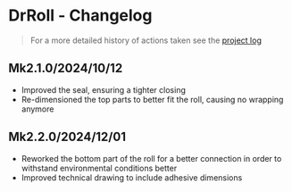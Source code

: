 # DrRoll - Changelog

> For a more detailed history of actions taken see the [project log](./documentation/project_log.md)

## Mk2.1.0/2024/10/12

- Improved the seal, ensuring a tighter closing
- Re-dimensioned the top parts to better fit the roll, causing no wrapping anymore

## Mk2.2.0/2024/12/01 

- Reworked the bottom part of the roll for a better connection in order to withstand environmental conditions better
- Improved technical drawing to include adhesive dimensions